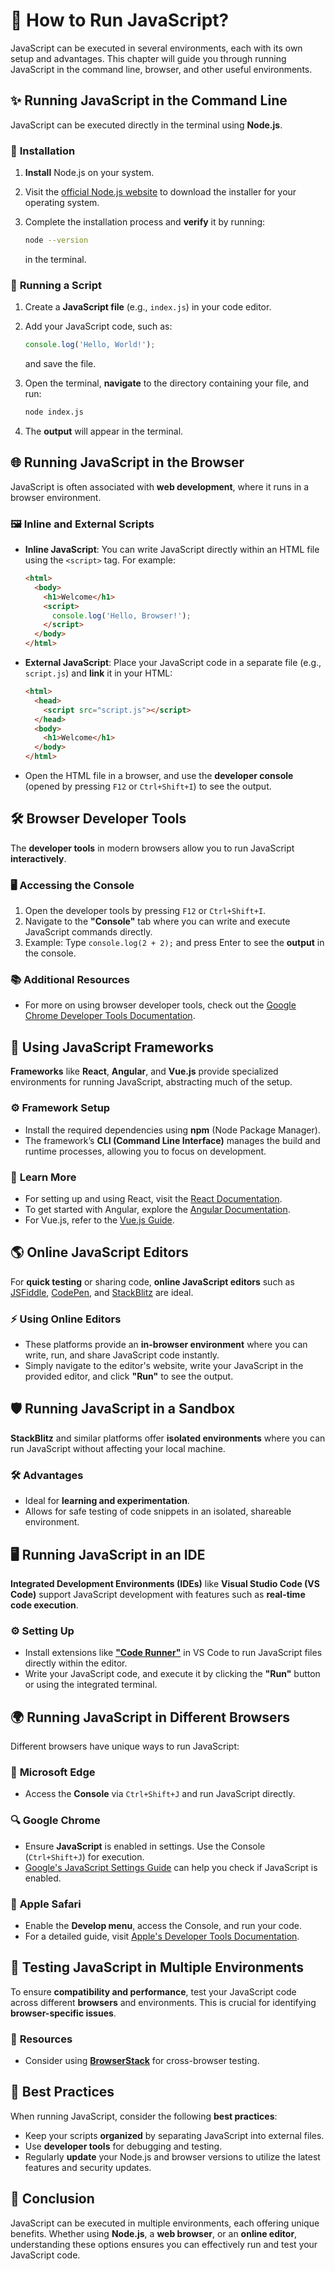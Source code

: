 # 🌟 How to Run JavaScript?

JavaScript can be executed in several environments, each with its own setup and advantages. This chapter will guide you through running JavaScript in the command line, browser, and other useful environments.

## ✨ **Running JavaScript in the Command Line**

JavaScript can be executed directly in the terminal using **Node.js**.

### 🔧 **Installation**

1. **Install** Node.js on your system.
2. Visit the [official Node.js website](https://nodejs.org) to download the installer for your operating system.
3. Complete the installation process and **verify** it by running:

    ```bash
    node --version
    ```

    in the terminal.

### 🚀 **Running a Script**

1. Create a **JavaScript file** (e.g., `index.js`) in your code editor.
2. Add your JavaScript code, such as:

    ```javascript
    console.log('Hello, World!');
    ```

    and save the file.

3. Open the terminal, **navigate** to the directory containing your file, and run:

    ```bash
    node index.js
    ```

4. The **output** will appear in the terminal.

## 🌐 **Running JavaScript in the Browser**

JavaScript is often associated with **web development**, where it runs in a browser environment.

### 🖼️ **Inline and External Scripts**

- **Inline JavaScript**: You can write JavaScript directly within an HTML file using the `<script>` tag. For example:

    ```html
    <html>
      <body>
        <h1>Welcome</h1>
        <script>
          console.log('Hello, Browser!');
        </script>
      </body>
    </html>
    ```

- **External JavaScript**: Place your JavaScript code in a separate file (e.g., `script.js`) and **link** it in your HTML:

    ```html
    <html>
      <head>
        <script src="script.js"></script>
      </head>
      <body>
        <h1>Welcome</h1>
      </body>
    </html>
    ```

- Open the HTML file in a browser, and use the **developer console** (opened by pressing `F12` or `Ctrl+Shift+I`) to see the output.

## 🛠️ **Browser Developer Tools**

The **developer tools** in modern browsers allow you to run JavaScript **interactively**.

### 🖥️ **Accessing the Console**

1. Open the developer tools by pressing `F12` or `Ctrl+Shift+I`.
2. Navigate to the **"Console"** tab where you can write and execute JavaScript commands directly.
3. Example: Type `console.log(2 + 2);` and press Enter to see the **output** in the console.

### 📚 **Additional Resources**

- For more on using browser developer tools, check out the [Google Chrome Developer Tools Documentation](https://developer.chrome.com/docs/devtools/).

## 🧩 **Using JavaScript Frameworks**

**Frameworks** like **React**, **Angular**, and **Vue.js** provide specialized environments for running JavaScript, abstracting much of the setup.

### ⚙️ **Framework Setup**

- Install the required dependencies using **npm** (Node Package Manager).
- The framework’s **CLI (Command Line Interface)** manages the build and runtime processes, allowing you to focus on development.

### 🔗 **Learn More**

- For setting up and using React, visit the [React Documentation](https://reactjs.org/docs/getting-started.html).
- To get started with Angular, explore the [Angular Documentation](https://angular.io/docs).
- For Vue.js, refer to the [Vue.js Guide](https://vuejs.org/guide/).

## 🌎 **Online JavaScript Editors**

For **quick testing** or sharing code, **online JavaScript editors** such as [JSFiddle](https://jsfiddle.net/), [CodePen](https://codepen.io/), and [StackBlitz](https://stackblitz.com/) are ideal.

### ⚡ **Using Online Editors**

- These platforms provide an **in-browser environment** where you can write, run, and share JavaScript code instantly.
- Simply navigate to the editor's website, write your JavaScript in the provided editor, and click **"Run"** to see the output.

## 🛡️ **Running JavaScript in a Sandbox**

**StackBlitz** and similar platforms offer **isolated environments** where you can run JavaScript without affecting your local machine.

### 🛠️ **Advantages**

- Ideal for **learning and experimentation**.
- Allows for safe testing of code snippets in an isolated, shareable environment.

## 🖥️ **Running JavaScript in an IDE**

**Integrated Development Environments (IDEs)** like **Visual Studio Code (VS Code)** support JavaScript development with features such as **real-time code execution**.

### ⚙️ **Setting Up**

- Install extensions like [**"Code Runner"**](https://marketplace.visualstudio.com/items?itemName=formulahendry.code-runner) in VS Code to run JavaScript files directly within the editor.
- Write your JavaScript code, and execute it by clicking the **"Run"** button or using the integrated terminal.

## 🌍 **Running JavaScript in Different Browsers**

Different browsers have unique ways to run JavaScript:

### 🔎 **Microsoft Edge**

- Access the **Console** via `Ctrl+Shift+J` and run JavaScript directly.

### 🔍 **Google Chrome**

- Ensure **JavaScript** is enabled in settings. Use the Console (`Ctrl+Shift+J`) for execution.
- [Google's JavaScript Settings Guide](https://support.google.com/adsense/answer/12654?hl=en) can help you check if JavaScript is enabled.

### 🍎 **Apple Safari**

- Enable the **Develop menu**, access the Console, and run your code.
- For a detailed guide, visit [Apple's Developer Tools Documentation](https://developer.apple.com/safari/tools/).

## 🧪 **Testing JavaScript in Multiple Environments**

To ensure **compatibility and performance**, test your JavaScript code across different **browsers** and environments. This is crucial for identifying **browser-specific issues**.

### 🔧 **Resources**

- Consider using [**BrowserStack**](https://www.browserstack.com/) for cross-browser testing.

## 🔑 **Best Practices**

When running JavaScript, consider the following **best practices**:

- Keep your scripts **organized** by separating JavaScript into external files.
- Use **developer tools** for debugging and testing.
- Regularly **update** your Node.js and browser versions to utilize the latest features and security updates.

## 🏁 **Conclusion**

JavaScript can be executed in multiple environments, each offering unique benefits. Whether using **Node.js**, a **web browser**, or an **online editor**, understanding these options ensures you can effectively run and test your JavaScript code.
